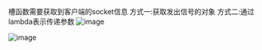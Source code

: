 槽函数需要获取到客户端的socket信息
方式一:获取发出信号的对象
方式二:通过lambda表示传递参数
![image](https://github.com/yfabc123/TheRoadtoEncoding/assets/103840107/4a55c36b-8b92-4f39-8913-93a91038665b)



![image](https://github.com/yfabc123/TheRoadtoEncoding/assets/103840107/274f79ab-407c-4682-aeeb-6a50dc6ed5cd)
